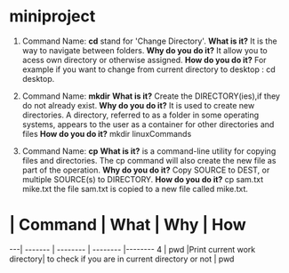 # miniproject
1. Command Name: **cd** stand for  'Change Directory'. 
**What is it?** It is the way to navigate between folders. 
**Why do you do it?** It allow you to acess own directory or otherwise assigned. 
**How do you do it?** For example if you want to change from current directory to desktop : cd desktop. 

1. Command Name: **mkdir**
**What is it?** Create the DIRECTORY(ies),if they do not already exist. 
**Why do you do it?** It is used to create new directories. A directory, referred to as a folder in some operating systems, appears to the user as a container for other directories and files
**How do you do it?** mkdir linuxCommands

1. Command Name: **cp** 
  **What is it?** is a command-line utility for copying files and directories. The cp command will also create the new file as part of the operation. 
  **Why do you do it?** Copy SOURCE to DEST, or multiple SOURCE(s) to DIRECTORY.
  **How do you do it?** cp sam.txt mike.txt
   the file sam.txt is copied to a new file called mike.txt. 

 #  | Command |  What    | Why      |   How
 ---| ------- | -------- | -------- |-------- 
  4 | pwd     |Print current work directory| to check if you are in current directory or not | pwd



